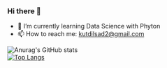 ### Hi there 👋

- 🌱 I’m currently learning Data Science with Phyton
- 📫 How to reach me: kutdilsad2@gmail.com


![Anurag's GitHub stats](https://github-readme-stats.vercel.app/api?username=dilsadkut&show_icons=true&theme=radical)
<br>
[![Top Langs](https://github-readme-stats.vercel.app/api/top-langs/?username=dilsadkut)](https://github.com/dilsadkut/github-readme-stats)
